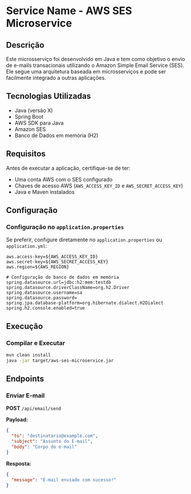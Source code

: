 # Service Name - AWS SES Microservice

## Descrição
Este microsserviço foi desenvolvido em Java e tem como objetivo o envio de e-mails transacionais utilizando o Amazon Simple Email Service (SES). Ele segue uma arquitetura baseada em microsserviços e pode ser facilmente integrado a outras aplicações.

## Tecnologias Utilizadas
- Java (versão X)
- Spring Boot
- AWS SDK para Java
- Amazon SES
- Banco de Dados em memória (H2)

## Requisitos
Antes de executar a aplicação, certifique-se de ter:
- Uma conta AWS com o SES configurado
- Chaves de acesso AWS (`AWS_ACCESS_KEY_ID` e `AWS_SECRET_ACCESS_KEY`)
- Java e Maven instalados

## Configuração

### Configuração no `application.properties`
Se preferir, configure diretamente no `application.properties` ou `application.yml`:

```properties
aws.access-key=${AWS_ACCESS_KEY_ID}
aws.secret-key=${AWS_SECRET_ACCESS_KEY}
aws.region=${AWS_REGION}

# Configuração do banco de dados em memória
spring.datasource.url=jdbc:h2:mem:testdb
spring.datasource.driverClassName=org.h2.Driver
spring.datasource.username=sa
spring.datasource.password=
spring.jpa.database-platform=org.hibernate.dialect.H2Dialect
spring.h2.console.enabled=true
```

## Execução

### Compilar e Executar

```bash
mvn clean install
java -jar target/aws-ses-microservice.jar
```
## Endpoints

### Enviar E-mail

**POST** `/api/email/send`

**Payload:**
```json
{
  "to": "destinatario@example.com",
  "subject": "Assunto do E-mail",
  "body": "Corpo do e-mail"
}
```

**Resposta:**
```json
{
  "message": "E-mail enviado com sucesso!"
}
```
